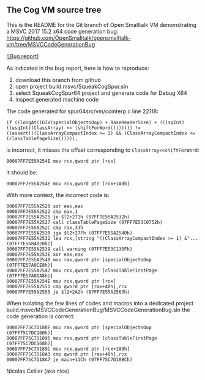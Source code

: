 The Cog VM source tree
---------------------
This is the README for the Git branch of Open Smalltalk VM demonstrating a MSVC 2017 15.2 x64 code generation bug:
	https://github.com/OpenSmalltalk/opensmalltalk-vm/tree/MSVCCodeGenerationBug


[![Bug report]](https://developercommunity.visualstudio.com/content/problem/62402/vc-codegenerationbug-when-compiling-smalltalk-vm.html)

As indicated in the bug report, here is how to reproduce:

  1) download this branch from github
  2) open project build.msvc/SqueakCogSpur.sln
  3) select SqueakCogSpur64 project and generate code for Debug X64
  4) inspect generated machine code

The code generated for spur64src/vm/cointerp.c line 22118:

    if ((longAt((GIV(specialObjectsOop) + BaseHeaderSize) + (((sqInt)((usqInt)(ClassArray) << (shiftForWord())))))) != ((assert(((ClassArrayCompactIndex >= 1) && (ClassArrayCompactIndex <= (classTablePageSize())))),

is incorrect, it misses the offset corresponding to `ClassArray<<shiftForWord`:

    00007FF7E55A254E mov rcx,qword ptr [rcx]
    
it should be:

    00007FF7E55A254E mov rcx,qword ptr [rcx+1A0h] 

With more context, the incorrect code is:

    00007FF7E55A2520 xor eax,eax
    00007FF7E55A2522 cmp eax,1
    00007FF7E55A2525 je $l2+271h (07FF7E55A2532h)
    00007FF7E55A2527 call classTablePageSize (07FF7E53C0752h)
    00007FF7E55A252C cmp rax,33h
    00007FF7E55A2530 jge $l2+27Fh (07FF7E55A2540h)
    00007FF7E55A2532 lea rcx,[string "((ClassArrayCompactIndex >= 1) &"... (07FF7E5684020h)]
    00007FF7E55A2539 call warning (07FF7E53C130Fh)
    00007FF7E55A253E xor eax,eax
    00007FF7E55A2540 mov rax,qword ptr [specialObjectsOop (07FF7E57A0CE8h)]
    00007FF7E55A2547 mov rcx,qword ptr [classTableFirstPage (07FF7E57A0DA8h)]
    00007FF7E55A254E mov rcx,qword ptr [rcx]
    00007FF7E55A2551 cmp qword ptr [rax+40h],rcx
    00007FF7E55A2555 je $l2+2A2h (07FF7E55A2563h)

When isolating the few lines of codes and macros into a dedicated project build.msvc/MSVCCodeGenerationBug/MSVCCodeGenerationBug.sln the code generation is correct:

    00007FF75C7D188E mov rax,qword ptr [specialObjectsOop (07FF75C7DC160h)]
    00007FF75C7D1895 mov rcx,qword ptr [classTableFirstPage (07FF75C7DC168h)]
    00007FF75C7D189C mov rcx,qword ptr [rcx+1A0h]
    00007FF75C7D18A3 cmp qword ptr [rax+40h],rcx
    00007FF75C7D18A7 je main+11Ch (07FF75C7D18BCh)
    
Nicolas Cellier (aka nice)
